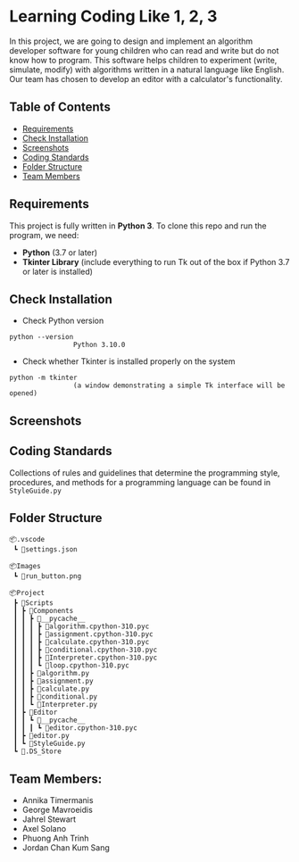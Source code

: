 # Learning Coding Like 1, 2, 3

In this project, we are going to design and implement an algorithm developer software for young children who can read and write but do not know how to program. This software helps children to experiment (write, simulate, modify) with algorithms written in a natural language like English. Our team has chosen to develop an editor with a calculator's functionality. 



## Table of Contents
- [Requirements](#requirements)
- [Check Installation](#check-installation)
- [Screenshots](#screenshots)
- [Coding Standards](#coding-standards)
- [Folder Structure](#folder-structure)
- [Team Members](#team-members)

## Requirements

This project is fully written in **Python 3**. To clone this repo and run the program, we need:
- **Python** (3.7 or later)
- **Tkinter Library** (include everything to run Tk out of the box if Python 3.7 or later is installed)

## Check Installation

- Check Python version

```shell
python --version
                Python 3.10.0
```

- Check whether Tkinter is installed properly on the system

```shell
python -m tkinter
                (a window demonstrating a simple Tk interface will be opened)
```
## Screenshots

## Coding Standards
Collections of rules and guidelines that determine the programming style, procedures, and methods for a programming language can be found in ```StyleGuide.py```

## Folder Structure
```
📦.vscode
 ┗ 📜settings.json
 
📦Images
 ┗ 📜run_button.png
 
📦Project
 ┣ 📂Scripts
 ┃ ┣ 📂Components
 ┃ ┃ ┣ 📂__pycache__
 ┃ ┃ ┃ ┣ 📜algorithm.cpython-310.pyc
 ┃ ┃ ┃ ┣ 📜assignment.cpython-310.pyc
 ┃ ┃ ┃ ┣ 📜calculate.cpython-310.pyc
 ┃ ┃ ┃ ┣ 📜conditional.cpython-310.pyc
 ┃ ┃ ┃ ┣ 📜Interpreter.cpython-310.pyc
 ┃ ┃ ┃ ┗ 📜loop.cpython-310.pyc
 ┃ ┃ ┣ 📜algorithm.py
 ┃ ┃ ┣ 📜assignment.py
 ┃ ┃ ┣ 📜calculate.py
 ┃ ┃ ┣ 📜conditional.py
 ┃ ┃ ┗ 📜Interpreter.py
 ┃ ┣ 📂Editor
 ┃ ┃ ┗ 📂__pycache__
 ┃ ┃ ┃ ┗ 📜editor.cpython-310.pyc
 ┃ ┣ 📜editor.py
 ┃ ┗ 📜StyleGuide.py
 ┗ 📜.DS_Store
 ```
## Team Members:
- Annika Timermanis
- George Mavroeidis
- Jahrel Stewart
- Axel Solano
- Phuong Anh Trinh
- Jordan Chan Kum Sang
